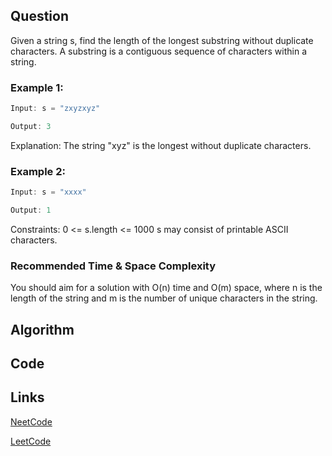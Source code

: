 ## Question
Given a string s, find the length of the longest substring without duplicate characters.
A substring is a contiguous sequence of characters within a string.
### Example 1:


```java
Input: s = "zxyzxyz"

Output: 3

```
Explanation: The string "xyz" is the longest without duplicate characters.
### Example 2:


```java
Input: s = "xxxx"

Output: 1

```
Constraints:
0 <= s.length <= 1000
s may consist of printable ASCII characters.


### Recommended Time & Space Complexity

You should aim for a solution with O(n) time and O(m) space, where n is the length of the string and m is the number of unique characters in the string.





## Algorithm

## Code

## Links

[NeetCode](https://neetcode.io/problems/longest-substring-without-duplicates)

[LeetCode](https://leetcode.com/problems/longest-substring-without-duplicates)
